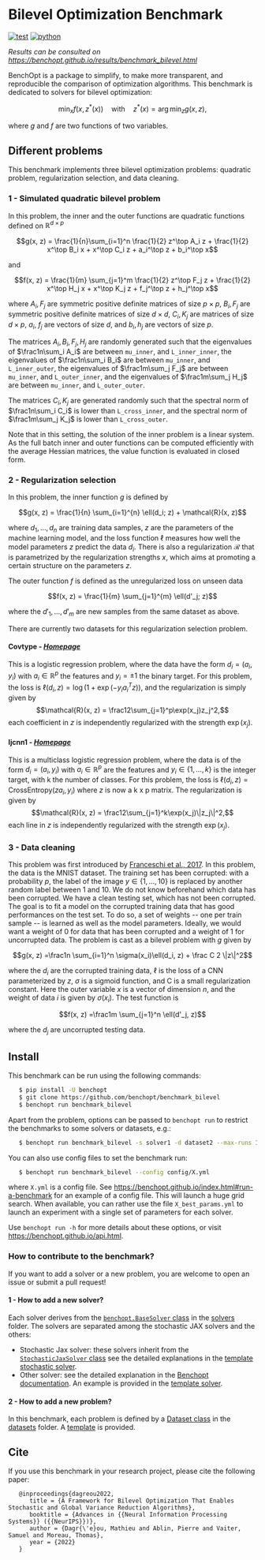 Bilevel Optimization Benchmark
===============================
[![test](https://github.com/benchopt/benchmark_bilevel/workflows/Tests/badge.svg)](https://github.com/benchopt/benchmark_bilevel/actions)
[![python](https://img.shields.io/badge/python-3.6%2B-blue)](https://www.python.org/downloads/release/python-360/)

*Results can be consulted on https://benchopt.github.io/results/benchmark_bilevel.html*

BenchOpt is a package to simplify, to make more transparent, and
reproducible the comparison of optimization algorithms.
This benchmark is dedicated to solvers for bilevel optimization:

$$\min_{x} f(x, z^* (x)) \quad \text{with} \quad z^*(x) = \arg\min_z g(x, z),$$

where $g$ and $f$ are two functions of two variables.

Different problems
------------------

This benchmark implements three bilevel optimization problems: quadratic problem, regularization selection, and data cleaning.

### 1 - Simulated quadratic bilevel problem


In this problem, the inner and the outer functions are quadratic functions defined on $\mathbb{R}^{d\times p}$

$$g(x, z) = \frac{1}{n}\sum_{i=1}^n \frac{1}{2} z^\top A_i z + \frac{1}{2} x^\top B_i x + x^\top C_i z + a_i^\top z + b_i^\top x$$

and

$$f(x, z) = \frac{1}{m} \sum_{j=1}^m \frac{1}{2} z^\top F_j z + \frac{1}{2} x^\top H_j x + x^\top K_j z + f_j^\top z + h_j^\top x$$

where $A_i, F_j$ are symmetric positive definite matrices of size $p\times p$, $B_i, F_j$ are symmetric positive definite matrices of size $d\times d$, $C_i, K_j$ are matrices of size $d\times p$, $a_i$, $f_j$ are vectors of size $d$, and $b_i, h_j$ are vectors of size $p$.

The matrices $A_i, B_i, F_j, H_j$ are randomly generated such that the eigenvalues of $\frac1n\sum_i A_i$ are between ``mu_inner``, and ``L_inner_inner``, the eigenvalues of $\frac1n\sum_i B_i$ are between ``mu_inner``, and ``L_inner_outer``, the eigenvalues of $\frac1m\sum_j F_j$ are between ``mu_inner``, and ``L_outer_inner``, and the eigenvalues of $\frac1m\sum_j H_j$ are between ``mu_inner``, and ``L_outer_outer``.

The matrices $C_i, K_j$ are generated randomly such that the spectral norm of $\frac1n\sum_i C_i$ is lower than ``L_cross_inner``, and the spectral norm of $\frac1m\sum_j K_j$ is lower than ``L_cross_outer``.

Note that in this setting, the solution of the inner problem is a linear system.
As the full batch inner and outer functions can be computed efficiently with the average Hessian matrices, the value function is evaluated in closed form. 


### 2 - Regularization selection

In this problem, the inner function $g$ is defined by 


$$g(x, z) = \frac{1}{n} \sum_{i=1}^{n} \ell(d_i; z) + \mathcal{R}(x, z)$$

where $d_1, \dots, d_n$ are training data samples, $z$ are the parameters of the machine learning model, and the loss function $\ell$ measures how well the model parameters $z$ predict the data $d_i$.
There is also a regularization $\mathcal{R}$ that is parametrized by the regularization strengths $x$, which aims at promoting a certain structure on the parameters $z$.

The outer function $f$ is defined as the unregularized loss on unseen data

$$f(x, z) = \frac{1}{m} \sum_{j=1}^{m} \ell(d'_j; z)$$

where the $d'_1, \dots, d'_m$ are new samples from the same dataset as above.

There are currently two datasets for this regularization selection problem.

#### Covtype - [*Homepage*](https://archive.ics.uci.edu/dataset/31/covertype*)

This is a logistic regression problem, where the data have the form $d_i = (a_i, y_i)$ with $a_i\in\mathbb{R}^p$ the features and $y_i=\pm1$ the binary target.
For this problem, the loss is $\ell(d_i, z) = \log(1+\exp(-y_i a_i^T z))$, and the regularization is simply given by
$$\mathcal{R}(x, z) = \frac12\sum_{j=1}^p\exp(x_j)z_j^2,$$
each coefficient in $z$ is independently regularized with the strength $\exp(x_j)$.

#### Ijcnn1 - [*Homepage*](https://www.openml.org/search?type=data&sort=runs&id=1575&status=active)

This is a multiclass logistic regression problem, where the data is of the form $d_i = (a_i, y_i)$ with  $a_i\in\mathbb{R}^p$ are the features and $y_i\in \{1,\dots, k\}$ is the integer target, with k the number of classes.
For this problem, the loss is $\ell(d_i, z) = \text{CrossEntropy}(za_i, y_i)$ where $z$ is now a k x p matrix. The regularization is given by 
$$\mathcal{R}(x, z) = \frac12\sum_{j=1}^k\exp(x_j)\|z_j\|^2,$$
each line in $z$ is independently regularized with the strength $\exp(x_j)$.


### 3 - Data cleaning

This problem was first introduced by [Franceschi et al., 2017](https://arxiv.org/abs/1703.01785).
In this problem, the data is the MNIST dataset.
The training set has been corrupted: with a probability $p$, the label of the image $`y\in\{1,\dots,10\}`$ is replaced by another random label between 1 and 10.
We do not know beforehand which data has been corrupted.
We have a clean testing set, which has not been corrupted.
The goal is to fit a model on the corrupted training data that has good performances on the test set.
To do so, a set of weights -- one per train sample -- is learned as well as the model parameters.
Ideally, we would want a weight of 0 for data that has been corrupted and a weight of 1 for uncorrupted data.
The problem is cast as a bilevel problem with $g$ given by 

$$g(x, z) =\frac1n \sum_{i=1}^n \sigma(x_i)\ell(d_i, z) + \frac C 2 \|z\|^2$$

where the $d_i$ are the corrupted training data, $\ell$ is the loss of a CNN parameterized by $z$, $\sigma$ is a sigmoid function, and C is a small regularization constant.
Here the outer variable $x$ is a vector of dimension $n$, and the weight of data $i$ is given by $\sigma(x_i)$.
The test function is

$$f(x, z) =\frac1m \sum_{j=1}^n \ell(d'_j, z)$$

where the $d_j$ are uncorrupted testing data.

Install
--------

This benchmark can be run using the following commands:

```bash
   $ pip install -U benchopt
   $ git clone https://github.com/benchopt/benchmark_bilevel
   $ benchopt run benchmark_bilevel
```

Apart from the problem, options can be passed to ``benchopt run`` to restrict the benchmarks to some solvers or datasets, e.g.:

```bash
   $ benchopt run benchmark_bilevel -s solver1 -d dataset2 --max-runs 10 --n-repetitions 10
````

You can also use config files to set the benchmark run:

```bash
   $ benchopt run benchmark_bilevel --config config/X.yml
```

where ``X.yml`` is a config file. See https://benchopt.github.io/index.html#run-a-benchmark for an example of a config file. This will launch a huge grid search. When available, you can rather use the file ``X_best_params.yml`` to launch an experiment with a single set of parameters for each solver.

Use ``benchopt run -h`` for more details about these options, or visit https://benchopt.github.io/api.html.

### How to contribute to the benchmark?

If you want to add a solver or a new problem, you are welcome to open an issue or submit a pull request!  

#### 1 - How to add a new solver?

Each solver derives from the [`benchopt.BaseSolver` class](https://benchopt.github.io/user_guide/generated/benchopt.BaseSolver.html) in the [solvers](solvers) folder. The solvers are separated among the stochastic JAX solvers and the others:
* Stochastic Jax solver: these solvers inherit from the [`StochasticJaxSolver` class](benchmark_utils/stochastic_jax_solver.py) see the detailed explanations in the [template stochastic solver](solvers/template_stochastic_solver.py).
* Other solver: see the detailed explanation in the [Benchopt documentation](https://benchopt.github.io/tutorials/add_solver.html). An example is provided in the [template solver](solvers/template_solver.py).

#### 2 - How to add a new problem?

In this benchmark, each problem is defined by a [Dataset class](https://benchopt.github.io/user_guide/generated/benchopt.BaseDataset.html) in the [datasets](datasets) folder. A [template](datasets/template_dataset.py) is provided.

Cite
----

If you use this benchmark in your research project, please cite the following paper:

```
   @inproceedings{dagreou2022,
      title = {A Framework for Bilevel Optimization That Enables Stochastic and Global Variance Reduction Algorithms},
      booktitle = {Advances in {{Neural Information Processing Systems}} ({{NeurIPS}})},
      author = {Dagr{\'e}ou, Mathieu and Ablin, Pierre and Vaiter, Samuel and Moreau, Thomas},
      year = {2022}
   }
```
